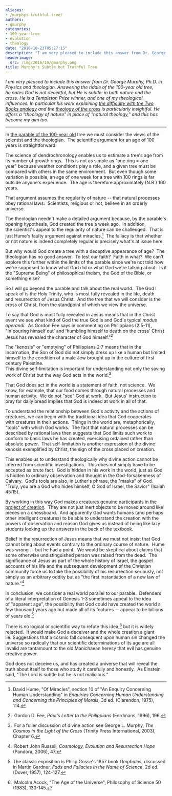 ```yaml
---
aliases:
- /murphys-truthful-tree/
authors:
- gmurphy
categories:
- 100-year-tree
- evolution
- theology
date: "2016-10-23T05:27:15"
description: "I am very pleased to include this answer from Dr. George Murphy, Ph.D. in Physics and theologian. Answering the riddle of the 100-year old tree, he notes God is not deceitful, but He is subtle: in both nature and the cross. He is a Templeton Prize winner, and one of my theological influences. In particular his work explaining the \\[...\\]"
headerimage:
  src: /img/2016/10/gmurphy.png
title: Murphy's Subtle but Truthful Tree
---
```


*I am very pleased to include this answer from Dr. George Murphy, Ph.D. in Physics and theologian. Answering the riddle of the 100-year old tree, he notes God is not deceitful, but He is subtle: in both nature and the cross. He is a Templeton Prize winner, and one of my theological influences. In particular his work explaining [the difficulty with the Two Books analogy](http://www.asa3.org/ASA/PSCF/2006/PSCF3-06Murphy.pdf) and the [theology of the cross](http://biologos.org/blogs/archive/surveying-george-murphy%E2%80%99s-theology-of-the-cross) is particularly insightful. He offers a "theology of nature" in place of "natural theology," and this has become my aim too.*

------------------------------------------------------------------------

In [the parable of the 100-year old](https://peacefulscience.org/100-year-old-tree/) tree we must consider the views of the scientist and the theologian.  The scientific argument for an age of 100 years is straightforward.

The science of dendrochronology enables us to estimate a tree's age from its number of growth rings.  This is not as simple as "one ring = one year" because weather conditions play a role, and a given tree must be compared with others in the same environment.  But even though some variation is possible, an age of one week for a tree with 100 rings is far outside anyone's experience.  The age is therefore approximately (N.B.) 100 years.

That argument assumes the regularity of nature -- that natural processes obey rational laws.  Scientists, religious or not, believe in an orderly universe.

The theologian needn't make a detailed argument because, by the parable's opening hypothesis, God created the tree a week ago.  In addition, the scientist's appeal to the regularity of nature can be challenged.  That is just Hume's faulty argument against miracles.[^1]  The fallacy is that whether or not nature is indeed completely regular is precisely what's at issue here.

But why would God create a tree with a deceptive appearance of age?  The theologian has no good answer.  To test our faith?  Faith in what?  We can't explore this further within the limits of the parable since we're not told how we're supposed to know what God did or what God we're talking about.  Is it the "Supreme Being" of philosophical theism, the God of the Bible, or something else?

So I will go beyond the parable and talk about the real world.  The God I speak of is the Holy Trinity, who is most fully revealed in the life, death and resurrection of Jesus Christ.  And the tree that we will consider is the cross of Christ, from the standpoint of which we view the universe.

To say that God is most fully revealed in Jesus means that in the Christ event we see what kind of God the true God is and God's typical *modus* *operandi*.  As Gordon Fee says in commenting on Philippians (2:5-11), "In'pouring himself out' and 'humbling himself to death on the cross' Christ Jesus has revealed the character of God himself."[^2]

The "kenosis" or "emptying" of Philippians 2:7 means that in the Incarnation, the Son of God did not simply dress up like a human but limited himself to the condition of a male Jew brought up in the culture of first century Palestine.\
This divine self-limitation is important for understanding not only the saving work of Christ but the way God acts in the world.[^3]

That God does act in the world is a statement of faith, not science.  We know, for example, that our food comes through natural processes and human activity.  We do not "see" God at work.  But Jesus' instruction to pray for daily bread implies that God is indeed at work in all of that.

To understand the relationship between God's activity and the actions of creatures, we can begin with the traditional idea that God cooperates with creatures in their actions.  Things in the world are, metaphorically, "tools" with which God works.  The fact that natural processes can be described by rational laws then suggests that God limits such work to conform to basic laws he has created, exercising ordained rather than absolute power.  That self-limitation is another expression of the divine kenosis exemplified by Christ, the sign of the cross placed on creation.

This enables us to understand theologically why divine action cannot be inferred from scientific investigations.  This does not simply have to be accepted as brute fact.  God is hidden in his work in the world, just as God is hidden to ordinary observation and thought in the God-forsakenness of Calvary.  God's tools are also, in Luther's phrase, the "masks" of God.  "Truly, you are a God who hides himself, O God of Israel, the Savior" (Isaiah 45:15).

By working in this way God [makes creatures genuine participants in the project of creation](http://biologos.org/blogs/jim-stump-faith-and-science-seeking-understanding/toward-a-theology-of-astronaut-beavers).  They are not just inert objects to be moved around like pieces on a chessboard.  And apparently God wants humans (and perhaps other intelligent creatures) to be able to understand the creation with the powers of observation and reason God gives us instead of being like lazy students looking up the answers in the back of the textbook.

Belief in the resurrection of Jesus means that we must not insist that God cannot bring about events contrary to the ordinary course of nature.  Hume was wrong -- but he had a point.  We would be skeptical about claims that some otherwise undistinguished person was raised from the dead.  The significance of Jesus as part of the whole history of Israel, the gospel accounts of his life and the subsequent development of the Christian community force us to take the possibility of his resurrection seriously, not simply as an arbitrary oddity but as "the first instantiation of a new law of nature."[^4]

In conclusion, we consider a real world parallel to our parable.  Defenders of a literal interpretation of Genesis 1-3 sometimes appeal to the idea of "apparent age", the possibility that God could have created the world a few thousand years ago but made all of its features -- appear to be billions of years old.[^5]

There is no logical or scientific way to refute this idea,[^6] but it is widely rejected.  It would make God a deceiver and the whole creation a giant lie. Suggestions that a cosmic fall consequent upon human sin changed the universe so radically that our scientific determinations of its age are all invalid are tantamount to the old Manichaean heresy that evil has genuine creative power.

God does not deceive us, and has created a universe that will reveal the truth about itself to those who study it carefully and honestly.  As Einstein said, "The Lord is subtle but he is not malicious."

[^1]: David Hume, "Of Miracles", section 10 of "An Enquiry Concerning Human Understanding" in *Enquiries Concerning Human Understanding and Concerning the Principles of Morals*, 3d ed. (Clarendon, 1975), 114.

[^2]:  Gordon D. Fee, *Paul's Letter to the Philippians* (Eerdmans, 1996), 196.

[^3]:  For a fuller discussion of divine action see George L. Murphy, *The Cosmos in the Light of the Cross* (Trinity Press International, 2003), Chapter 6.

[^4]:  Robert John Russell, *Cosmology, Evolution and Resurrection Hope* (Pandora, 2006), 47.

[^5]: The classic exposition is Philip Gosse's 1857 book *Omphalos*, discussed in Martin Gardner, *Fads and Fallacies in the Name of Science*, 2d ed. (Dover, 1957), 124-127.

[^6]:  Malcolm Acock, "The Age of the Universe", Philosophy of Science 50 (1983), 130-145.
